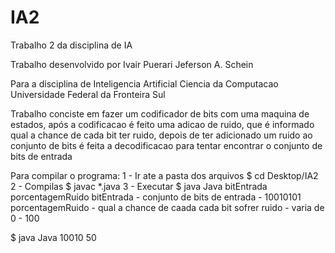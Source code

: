 # IA2
Trabalho 2 da disciplina de IA

Trabalho desenvolvido por 
Ivair Puerari
Jeferson A. Schein

Para a disciplina de Inteligencia Artificial
Ciencia da Computacao 
Universidade Federal da Fronteira Sul

Trabalho conciste em fazer um codificador de bits com uma maquina de estados,
após a codificacao é feito uma adicao de ruido, que é informado qual a chance de cada bit ter ruido,
depois de ter adicionado um ruido ao conjunto de bits
é feita a decodificacao para tentar encontrar o conjunto de bits de entrada

Para compilar o programa:
1 - Ir ate a pasta dos arquivos
$ cd Desktop/IA2
2 - Compilas
$ javac *.java
3 - Executar
$ java Java bitEntrada porcentagemRuido
bitEntrada - conjunto de bits de entrada - 10010101
porcentagemRuido - qual a chance de caada cada bit sofrer ruido - varia de 0 - 100

$ java Java 10010 50
